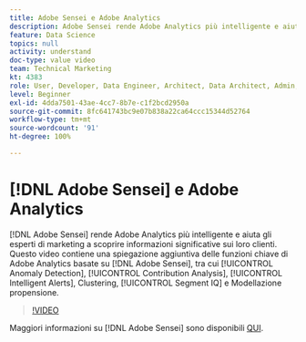 ```yaml
---
title: Adobe Sensei e Adobe Analytics
description: Adobe Sensei rende Adobe Analytics più intelligente e aiuta gli esperti di marketing a scoprire informazioni significative sui loro clienti. Questo video contiene una spiegazione aggiuntiva delle funzioni chiave di Adobe Analytics basate su Adobe Sensei, tra cui Rilevamento anomalie, Analisi contributi, Avvisi intelligenti, Clustering, Segment IQ e Modellazione propensione.
feature: Data Science
topics: null
activity: understand
doc-type: value video
team: Technical Marketing
kt: 4383
role: User, Developer, Data Engineer, Architect, Data Architect, Admin, Leader
level: Beginner
exl-id: 4dda7501-43ae-4cc7-8b7e-c1f2bcd2950a
source-git-commit: 8fc641743bc9e07b838a22ca64ccc15344d52764
workflow-type: tm+mt
source-wordcount: '91'
ht-degree: 100%

---
```


# [!DNL Adobe Sensei] e Adobe Analytics

[!DNL Adobe Sensei] rende Adobe Analytics più intelligente e aiuta gli esperti di marketing a scoprire informazioni significative sui loro clienti. Questo video contiene una spiegazione aggiuntiva delle funzioni chiave di Adobe Analytics basate su [!DNL Adobe Sensei], tra cui [!UICONTROL Anomaly Detection], [!UICONTROL Contribution Analysis], [!UICONTROL Intelligent Alerts], Clustering, [!UICONTROL Segment IQ] e Modellazione propensione.

>[!VIDEO](https://video.tv.adobe.com/v/31500/?quality=12&learn=on)

Maggiori informazioni su [!DNL Adobe Sensei] sono disponibili [QUI](https://www.adobe.com/it/sensei.html).
